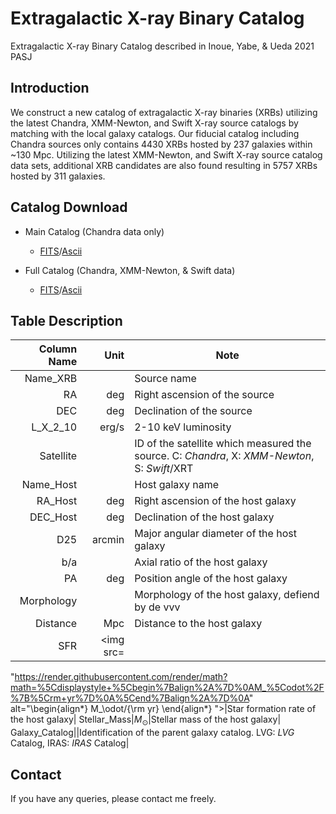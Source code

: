 # Extragalactic X-ray Binary Catalog
Extragalactic X-ray Binary Catalog described in Inoue, Yabe, &amp; Ueda 2021 PASJ

## Introduction
We construct a new catalog of extragalactic X-ray binaries (XRBs) utilizing the latest Chandra, XMM-Newton, and Swift X-ray source catalogs by matching with the local galaxy catalogs. Our fiducial catalog including Chandra sources only contains 4430 XRBs hosted by 237 galaxies within ~130 Mpc. Utilizing the latest XMM-Newton, and Swift X-ray source catalog data sets, additional XRB candidates are also found resulting in 5757 XRBs hosted by 311 galaxies.

## Catalog Download

- Main Catalog (Chandra data only)
  - [FITS](./ExB_Catalog_CSC2_compact.fits)/[Ascii](./ExB_Catalog_CSC2_compact.dat)
  
- Full Catalog (Chandra, XMM-Newton, & Swift data)
  - [FITS](./ExB_Catalog_CXS_compact.fits)/[Ascii](./ExB_Catalog_CXS_compact.dat)
## Table Description
  Column Name| Unit|Note|
------------------:|  -----:  |---|
Name_XRB||Source name|
RA|deg|Right ascension of the source|
DEC|deg|Declination of the source|
L_X_2_10|erg/s|2-10 keV luminosity|
Satellite||ID of the satellite which measured the source. C: _Chandra_, X: _XMM-Newton_, S: _Swift_/XRT|
Name_Host||Host galaxy name|
RA_Host|deg|Right ascension of the host galaxy|
DEC_Host|deg|Declination of the host galaxy|
D25|arcmin|Major angular diameter of the host galaxy|
b/a||Axial ratio of the host galaxy|
PA|deg|Position angle of the host galaxy|
Morphology||Morphology of the host galaxy, defiend by de vvv|
Distance|Mpc|Distance to the host galaxy|
SFR|<img src=
"https://render.githubusercontent.com/render/math?math=%5Cdisplaystyle+%5Cbegin%7Balign%2A%7D%0AM_%5Codot%2F%7B%5Crm+yr%7D%0A%5Cend%7Balign%2A%7D%0A" 
alt="\begin{align*}
M_\odot/{\rm yr}
\end{align*}
">|Star formation rate of the host galaxy|
Stellar_Mass|$M_\odot$|Stellar mass of the host galaxy|
Galaxy_Catalog||Identification of the parent galaxy catalog. LVG: _LVG_ Catalog, IRAS: _IRAS_ Catalog|

 
## Contact
If you have any queries, please contact me freely.


